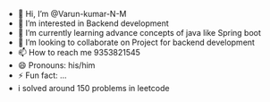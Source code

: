 - 👋 Hi, I’m @Varun-kumar-N-M
- 👀 I’m interested in  Backend development 
- 🌱 I’m currently learning  advance concepts of java like Spring boot
- 💞️ I’m looking to collaborate on Project for backend development
- 📫 How to reach me 9353821545
- 😄 Pronouns: his/him
- ⚡ Fun fact: ...
- i solved around 150 problems in leetcode

<!---
Varun-kumar-N-M/Varun-kumar-N-M is a ✨ special ✨ repository because its `README.md` (this file) appears on your GitHub profile.
You can click the Preview link to take a look at your changes.
--->
